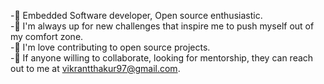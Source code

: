 
-🔭 Embedded Software developer, Open source enthusiastic.  
-🌱 I'm always up for new challenges that inspire me to push myself out of my comfort zone.  
-👯 I'm love contributing to open source projects.  
-🤔 If anyone willing to collaborate, looking for mentorship, they can reach out to me at vikrantthakur97@gmail.com.


